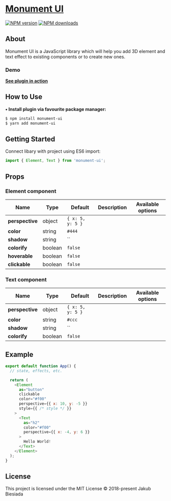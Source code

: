 # [Monument UI](https://github.com/JB1905/monument-ui)

[![NPM version](http://img.shields.io/npm/v/monument-ui.svg?style=flat-square)](https://www.npmjs.com/package/monument-ui)
[![NPM downloads](http://img.shields.io/npm/dm/monument-ui.svg?style=flat-square)](https://www.npmjs.com/package/monument-ui)

## About
Monument UI is a JavaScript library which will help you add 3D element and text effect to existing components or to create new ones.

### Demo
[**See plugin in action**](#)

## How to Use
**• Install plugin via favourite package manager:**
```sh
$ npm install monument-ui
$ yarn add monument-ui
```

## Getting Started
Connect libary with project using ES6 import:

```js
import { Element, Text } from 'monument-ui';
```

## Props
### Element component
Name | Type | Default | Description | Available options
-|-|-|-|-
**perspective** | object | `{ x: 5, y: 5 }` | |
**color** | string | `#444` | |
**shadow** | string | `` | |
**colorify** | boolean | `false` | |
**hoverable** | boolean | `false` | |
**clickable** | boolean | `false` | |

### Text component
Name | Type | Default | Description | Available options
-|-|-|-|-
**perspective** | object | `{ x: 5, y: 5 }` | |
**color** | string | `#ccc` | |
**shadow** | string | `` | |
**colorify** | boolean | `false` | |

## Example
```js
export default function App() {
  // state, effects, etc.

  return (
    <Element
      as="button"
      clickable
      color="#f00"
      perspective={{ x: 10, y: -5 }}
      style={{ /* style */ }}
    >
      <Text
        as="h2"
        color="#f00"
        perspective={{ x: -4, y: 6 }}
      >
        Hello World!
      </Text>
    </Element>
  );
}
```

## License
This project is licensed under the MIT License © 2018-present Jakub Biesiada

